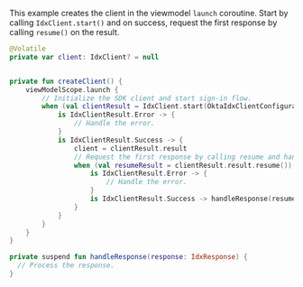 
This example creates the client in the viewmodel `launch` coroutine. Start by calling `IdxClient.start()` and on success, request the first response by calling `resume()` on the result.

```kotlin
@Volatile
private var client: IdxClient? = null


private fun createClient() {
    viewModelScope.launch {
        // Initialize the SDK client and start sign-in flow.
        when (val clientResult = IdxClient.start(OktaIdxClientConfigurationProvider.get())) {
            is IdxClientResult.Error -> {
                // Handle the error.
            }
            is IdxClientResult.Success -> {
                client = clientResult.result
                // Request the first response by calling resume and handle the asynchronous response.
                when (val resumeResult = clientResult.result.resume()) {
                    is IdxClientResult.Error -> {
                        // Handle the error.
                    }
                    is IdxClientResult.Success -> handleResponse(resumeResult.result)
                }
            }
        }
    }
}

private suspend fun handleResponse(response: IdxResponse) {
  // Process the response.
}
```
